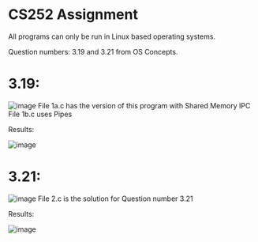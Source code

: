 # CS252 Assignment
All programs can only be run in Linux based operating systems.

Question numbers: 3.19 and 3.21 from OS Concepts.

# 3.19:
![image](https://user-images.githubusercontent.com/77964574/141743448-bdb6b88a-8ed2-4a77-85f9-fc3fce7aa21f.png)
File 1a.c has the version of this program with Shared Memory IPC
File 1b.c uses Pipes

Results:

![image](https://user-images.githubusercontent.com/77964574/141756245-d931d7ec-d216-4b2a-a51e-17f92c8f670c.png)

# 3.21:
![image](https://user-images.githubusercontent.com/77964574/141756357-8f7aedd9-49eb-4b37-8746-104930e7c454.png)
File 2.c is the solution for Question number 3.21

Results: 

![image](https://user-images.githubusercontent.com/77964574/141756691-7387741e-dd8a-4260-b4f4-8d8ef28e7656.png)


